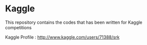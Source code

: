 # Kaggle
This repository contains the codes that has been written for Kaggle competitions

Kaggle Profile : http://www.kaggle.com/users/71388/srk
